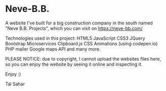 # Neve-B.B.

A website I've built for a big construction company in the south named "Neve B.B. Projects", which you can visit on https://neve-bb.com/

Technologies used in this project: 
HTML5
JavaScript
CSS3
JQuery
Bootstrap
Microservices
Clipboard.js
CSS Animations (using codepen.io)
PHP mailer
Google maps API
and many more.

PLEASE NOTICE: due to copyright, I cannot upload the websites files here, so you can enjoy the website by seeing it online and inspecting it.

Enjoy :)

Tal Sahar
